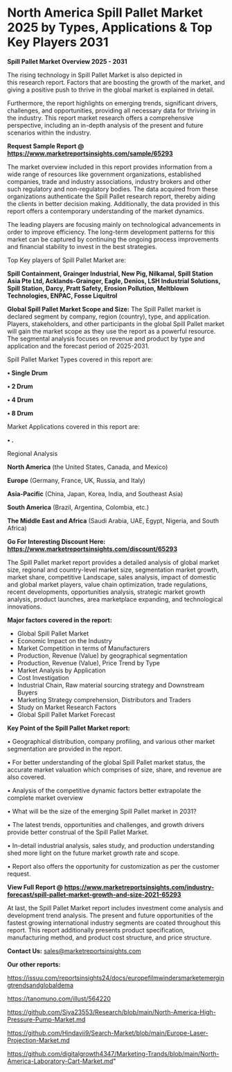 # North America Spill Pallet Market 2025 by Types, Applications & Top Key Players 2031

<Strong> Spill Pallet Market Overview 2025 - 2031</strong>

The rising technology in Spill Pallet Market is also depicted in this research report. Factors that are boosting the growth of the market, and giving a positive push to thrive in the global market is explained in detail.

Furthermore, the report highlights on emerging trends, significant drivers, challenges, and opportunities, providing all necessary data for thriving in the industry. This report market research offers a comprehensive perspective, including an in-depth analysis of the present and future scenarios within the industry.

<strong>Request Sample Report @ <a href=https://www.marketreportsinsights.com/sample/65293>https://www.marketreportsinsights.com/sample/65293</a></strong>

The market overview included in this report provides information from a wide range of resources like government organizations, established companies, trade and industry associations, industry brokers and other such regulatory and non-regulatory bodies. The data acquired from these organizations authenticate the Spill Pallet research report, thereby aiding the clients in better decision making. Additionally, the data provided in this report offers a contemporary understanding of the market dynamics.

The leading players are focusing mainly on technological advancements in order to improve efficiency. The long-term development patterns for this market can be captured by continuing the ongoing process improvements and financial stability to invest in the best strategies.

Top Key players of Spill Pallet Market are:

<strong>Spill Containment, Grainger Industrial, New Pig, Nilkamal, Spill Station Asia Pte Ltd, Acklands-Grainger, Eagle, Denios, LSH Industrial Solutions, Spill Station, Darcy, Pratt Safety, Erosion Pollution, Meltblown Technologies, ENPAC, Fosse Liquitrol</strong>

<strong><b>Global Spill Pallet Market Scope and Size:</b></strong>
The Spill Pallet market is declared segment by company, region (country), type, and application. Players, stakeholders, and other participants in the global Spill Pallet market will gain the market scope as they use the report as a powerful resource. The segmental analysis focuses on revenue and product by type and application and the forecast period of 2025-2031.

Spill Pallet Market Types covered in this report are:

<strong>• Single Drum

• 2 Drum

• 4 Drum

• 8 Drum</strong>

Market Applications covered in this report are:

<strong>• .</strong> 

Regional Analysis

<strong>North America</strong> (the United States, Canada, and Mexico)

<strong>Europe</strong> (Germany, France, UK, Russia, and Italy)

<strong>Asia-Pacific</strong> (China, Japan, Korea, India, and Southeast Asia)

<strong>South America</strong> (Brazil, Argentina, Colombia, etc.)

<strong>The Middle East and Africa</strong> (Saudi Arabia, UAE, Egypt, Nigeria, and South Africa)

<strong>Go For Interesting Discount Here: <a href=https://www.marketreportsinsights.com/discount/65293>https://www.marketreportsinsights.com/discount/65293</a></strong>

The Spill Pallet market report provides a detailed analysis of global market size, regional and country-level market size, segmentation market growth, market share, competitive Landscape, sales analysis, impact of domestic and global market players, value chain optimization, trade regulations, recent developments, opportunities analysis, strategic market growth analysis, product launches, area marketplace expanding, and technological innovations.

<strong><b>Major factors covered in the report:</b></strong>
<ul>
  <li>Global Spill Pallet Market </li>
  <li>Economic Impact on the Industry</li>
  <li>Market Competition in terms of Manufacturers</li>
  <li>Production, Revenue (Value) by geographical segmentation</li>
  <li>Production, Revenue (Value), Price Trend by Type</li>
  <li>Market Analysis by Application</li>
  <li>Cost Investigation</li>
  <li>Industrial Chain, Raw material sourcing strategy and Downstream Buyers</li>
  <li>Marketing Strategy comprehension, Distributors and Traders</li>
  <li>Study on Market Research Factors</li>
  <li>Global Spill Pallet Market Forecast</li>
</ul>

<strong><b>Key Point of the Spill Pallet Market report:</b></strong>

• Geographical distribution, company profiling, and various other market segmentation are provided in the report.

• For better understanding of the global Spill Pallet market status, the accurate market valuation which comprises of size, share, and revenue are also covered.

• Analysis of the competitive dynamic factors better extrapolate the complete market overview

• What will be the size of the emerging Spill Pallet market in 2031?

• The latest trends, opportunities and challenges, and growth drivers provide better construal of the Spill Pallet Market.

• In-detail industrial analysis, sales study, and production understanding shed more light on the future market growth rate and scope.

• Report also offers the opportunity for customization as per the customer request.

<strong><b>View Full Report @ <a href=https://www.marketreportsinsights.com/industry-forecast/spill-pallet-market-growth-and-size-2021-65293>https://www.marketreportsinsights.com/industry-forecast/spill-pallet-market-growth-and-size-2021-65293</a></b></strong>


At last, the Spill Pallet Market report includes investment come analysis and development trend analysis. The present and future opportunities of the fastest growing international industry segments are coated throughout this report. This report additionally presents product specification, manufacturing method, and product cost structure, and price structure.

<strong>Contact Us:</strong>
sales@marketreportsinsights.com

<strong>Our other reports:</strong>

<a href=https://issuu.com/reportsinsights24/docs/europefilmwindersmarketemergingtrendsandglobaldema>https://issuu.com/reportsinsights24/docs/europefilmwindersmarketemergingtrendsandglobaldema</a>

<a href=https://tanomuno.com/illust/564220>https://tanomuno.com/illust/564220</a>

<a href=https://github.com/Siya23553/Research/blob/main/North-America-High-Pressure-Pump-Market.md>https://github.com/Siya23553/Research/blob/main/North-America-High-Pressure-Pump-Market.md</a>

<a href=https://github.com/Hindavii9/Search-Market/blob/main/Europe-Laser-Projection-Market.md>https://github.com/Hindavii9/Search-Market/blob/main/Europe-Laser-Projection-Market.md</a>

<a href=https://github.com/digitalgrowth4347/Marketing-Trands/blob/main/North-America-Laboratory-Cart-Market.md>https://github.com/digitalgrowth4347/Marketing-Trands/blob/main/North-America-Laboratory-Cart-Market.md</a>"
